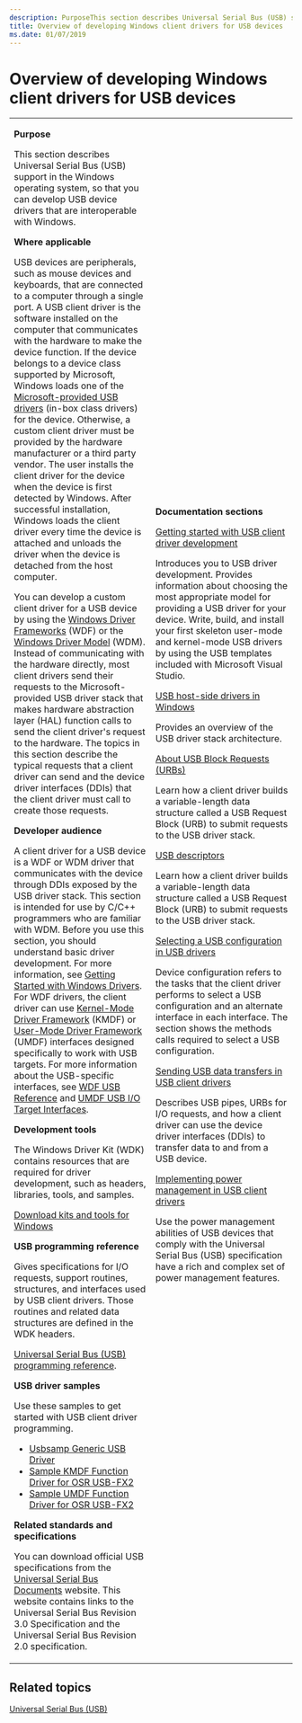 ```yaml
---
description: PurposeThis section describes Universal Serial Bus (USB) support in the Windows operating system, so that you can develop USB device drivers that are interoperable with Windows.
title: Overview of developing Windows client drivers for USB devices
ms.date: 01/07/2019
---
```


# Overview of developing Windows client drivers for USB devices


<table>
<colgroup>
<col width="50%" />
<col width="50%" />
</colgroup>
<tbody>
<tr class="odd">
<td><p><strong>Purpose</strong></p>
<p>This section describes Universal Serial Bus (USB) support in the Windows operating system, so that you can develop USB device drivers that are interoperable with Windows.</p>
<p><strong>Where applicable</strong></p>
<p>USB devices are peripherals, such as mouse devices and keyboards, that are connected to a computer through a single port. A USB client driver is the software installed on the computer that communicates with the hardware to make the device function. If the device belongs to a device class supported by Microsoft, Windows loads one of the <a href="system-supplied-usb-drivers.md" data-raw-source="[Microsoft-provided USB drivers](system-supplied-usb-drivers.md)">Microsoft-provided USB drivers</a> (in-box class drivers) for the device. Otherwise, a custom client driver must be provided by the hardware manufacturer or a third party vendor. The user installs the client driver for the device when the device is first detected by Windows. After successful installation, Windows loads the client driver every time the device is attached and unloads the driver when the device is detached from the host computer.</p>
<p>You can develop a custom client driver for a USB device by using the <a href="/windows-hardware/drivers/wdf/" data-raw-source="[Windows Driver Frameworks](../wdf/index.md)">Windows Driver Frameworks</a> (WDF) or the <a href="/windows-hardware/drivers/kernel/windows-driver-model" data-raw-source="[Windows Driver Model](../kernel/writing-wdm-drivers.md)">Windows Driver Model</a> (WDM). Instead of communicating with the hardware directly, most client drivers send their requests to the Microsoft-provided USB driver stack that makes hardware abstraction layer (HAL) function calls to send the client driver's request to the hardware. The topics in this section describe the typical requests that a client driver can send and the device driver interfaces (DDIs) that the client driver must call to create those requests.</p>
<p><strong>Developer audience</strong></p>
<p>A client driver for a USB device is a WDF or WDM driver that communicates with the device through DDIs exposed by the USB driver stack. This section is intended for use by C/C++ programmers who are familiar with WDM. Before you use this section, you should understand basic driver development. For more information, see <a href="/windows-hardware/drivers/gettingstarted/index" data-raw-source="[Getting Started with Windows Drivers](../gettingstarted/index.md)">Getting Started with Windows Drivers</a>. For WDF drivers, the client driver can use <a href="/windows-hardware/drivers/debugger/kernel-mode-driver-framework-debugging" data-raw-source="[Kernel-Mode Driver Framework](../debugger/kernel-mode-driver-framework-debugging.md)">Kernel-Mode Driver Framework</a> (KMDF) or <a href="/windows-hardware/drivers/wdf/" data-raw-source="[User-Mode Driver Framework](../wdf/index.md)">User-Mode Driver Framework</a> (UMDF) interfaces designed specifically to work with USB targets. For more information about the USB-specific interfaces, see <a href="/windows-hardware/drivers/ddi/wdfusb/" data-raw-source="[WDF USB Reference](/windows-hardware/drivers/ddi/wdfusb/)">WDF USB Reference</a> and <a href="/windows-hardware/drivers/ddi/wudfddi/" data-raw-source="[UMDF USB I/O Target Interfaces](/windows-hardware/drivers/ddi/wudfddi/)">UMDF USB I/O Target Interfaces</a>.</p>
<p><strong>Development tools</strong></p>
<p>The Windows Driver Kit (WDK) contains resources that are required for driver development, such as headers, libraries, tools, and samples.</p>
<p><a href="https://go.microsoft.com/fwlink/p/?linkid=617155" data-raw-source="[Download kits and tools for Windows](https://go.microsoft.com/fwlink/p/?linkid=617155)">Download kits and tools for Windows</a></p>
<p><strong>USB programming reference</strong></p>
<p>Gives specifications for I/O requests, support routines, structures, and interfaces used by USB client drivers. Those routines and related data structures are defined in the WDK headers.</p>
<p><a href="/windows-hardware/drivers/ddi/_usbref/#common-usb-client-driver-reference" data-raw-source="[Universal Serial Bus (USB) programming reference](/windows-hardware/drivers/ddi/_usbref/#common-usb-client-driver-reference)">Universal Serial Bus (USB) programming reference</a>.</p>
<p><strong>USB driver samples</strong></p>
<p>Use these samples to get started with USB client driver programming.</p>
<ul>
<li><a href="/samples/browse/" data-raw-source="[Usbsamp Generic USB Driver]( https://go.microsoft.com/fwlink/p/?linkid=617157)">Usbsamp Generic USB Driver</a></li>
<li><a href="/samples/browse/" data-raw-source="[Sample KMDF Function Driver for OSR USB-FX2](/samples/browse/)">Sample KMDF Function Driver for OSR USB-FX2</a></li>
<li><a href="https://go.microsoft.com/fwlink/p/?LinkId=618002" data-raw-source="[Sample UMDF Function Driver for OSR USB-FX2](https://go.microsoft.com/fwlink/p/?LinkId=618002)">Sample UMDF Function Driver for OSR USB-FX2</a></li>
</ul>
<p><strong>Related standards and specifications</strong></p>
<p>You can download official USB specifications from the <a href="https://go.microsoft.com/fwlink/p/?linkid=224892" data-raw-source="[Universal Serial Bus Documents]( https://go.microsoft.com/fwlink/p/?linkid=224892)">Universal Serial Bus Documents</a> website. This website contains links to the Universal Serial Bus Revision 3.0 Specification and the Universal Serial Bus Revision 2.0 specification.</p></td>
<td><p><strong>Documentation sections</strong></p>
<p><a href="getting-started-with-usb-client-driver-development.md" data-raw-source="[Getting started with USB client driver development](getting-started-with-usb-client-driver-development.md)">Getting started with USB client driver development</a></p>
Introduces you to USB driver development. Provides information about choosing the most appropriate model for providing a USB driver for your device.
Write, build, and install your first skeleton user-mode and kernel-mode USB drivers by using the USB templates included with Microsoft Visual Studio.
<p><a href="usb-3-0-driver-stack-architecture.md" data-raw-source="[USB host-side drivers in Windows](usb-3-0-driver-stack-architecture.md)">USB host-side drivers in Windows</a></p>
Provides an overview of the USB driver stack architecture.
<p><a href="communicating-with-a-usb-device.md" data-raw-source="[About USB Block Requests (URBs)](communicating-with-a-usb-device.md)">About USB Block Requests (URBs)</a></p>
Learn how a client driver builds a variable-length data structure called a USB Request Block (URB) to submit requests to the USB driver stack.
<p><a href="usb-descriptors.md" data-raw-source="[USB descriptors](usb-descriptors.md)">USB descriptors</a></p>
Learn how a client driver builds a variable-length data structure called a USB Request Block (URB) to submit requests to the USB driver stack.
<p><a href="configuring-usb-devices.md" data-raw-source="[Selecting a USB configuration in USB drivers](configuring-usb-devices.md)">Selecting a USB configuration in USB drivers</a></p>
Device configuration refers to the tasks that the client driver performs to select a USB configuration and an alternate interface in each interface. The section shows the methods calls required to select a USB configuration.
<p><a href="usb-device-i-o.md" data-raw-source="[Sending USB data transfers in USB client drivers](usb-device-i-o.md)">Sending USB data transfers in USB client drivers</a></p>
Describes USB pipes, URBs for I/O requests, and how a client driver can use the device driver interfaces (DDIs) to transfer data to and from a USB device.
<p><a href="usb-power-management.md" data-raw-source="[Implementing power management in USB client drivers](usb-power-management.md)">Implementing power management in USB client drivers</a></p>
Use the power management abilities of USB devices that comply with the Universal Serial Bus (USB) specification have a rich and complex set of power management features.</td>
</tr>
</tbody>
</table>

 

## Related topics
[Universal Serial Bus (USB)](../index.yml)
